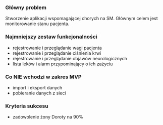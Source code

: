 ### Główny problem
Stworzenie aplikacji wspomagającej chorych na SM. Głównym celem jest monitorowanie stanu pacjenta.

### Najmniejszy zestaw funkcjonalności
- rejestrowanie i przeglądanie wagi pacjenta
- rejestrowanie i przeglądanie ciśnienia krwi
- rejestrowanie i przeglądanie objawów neurologicznych
- lista leków i alarm przypominający o ich zażyciu

### Co NIE wchodzi w zakres MVP
- import i eksport danych
- pobieranie danych z sieci

### Kryteria sukcesu
- zadowolenie żony Doroty na 90%
